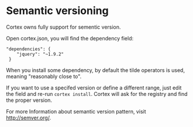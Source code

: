 # Semantic versioning

Cortex owns fully support for sementic version.

Open cortex.json, you will find the dependency field:

```
"dependencies": {
    "jquery": "~1.9.2"
 }
 ```

When you install some dependency, by default the tilde operators is used, meaning "reasonably close to".

If you want to use a specifed version or define a different range, just edit the field and re-run `cortex install`. Cortex will ask for the registry and find the proper version.

For more Information about semantic version pattern, visit http://semver.org/.
